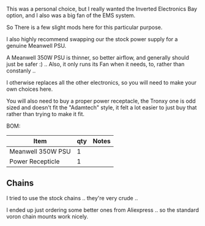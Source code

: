 This was a personal choice, but I really wanted the Inverted Electronics Bay option, and I also was a big fan of the EMS system.

So There is a few slight mods here for this particular purpose.

I also highly recommend swapping our the stock power supply for a genuine Meanwell PSU.

A Meanwell 350W PSU is thinner, so better airflow, and generally should just be safer :) .. Also, it only runs its Fan when it needs, to, rather than constanly .. 

I otherwise replaces all the other electronics, so you will need to make your own choices here.

You will also need to buy a proper power receptacle, the Tronxy one is odd sized and doesn't fit the "Adamtech" style, it felt a lot easier to just buy that rather than trying to make it fit.


BOM:

Item | qty | Notes
--- | --- | ---
Meanwell 350W PSU | 1 |
Power Recepticle | 1 |


## Chains

I tried to use the stock chains .. they're very crude .. 

I ended up just ordering some better ones from Aliexpress .. so the standard voron chain mounts work nicely.

